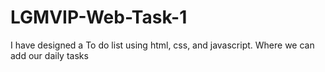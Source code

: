 # LGMVIP-Web-Task-1
I have designed a To do list using html, css, and javascript.
Where we can add our daily tasks

